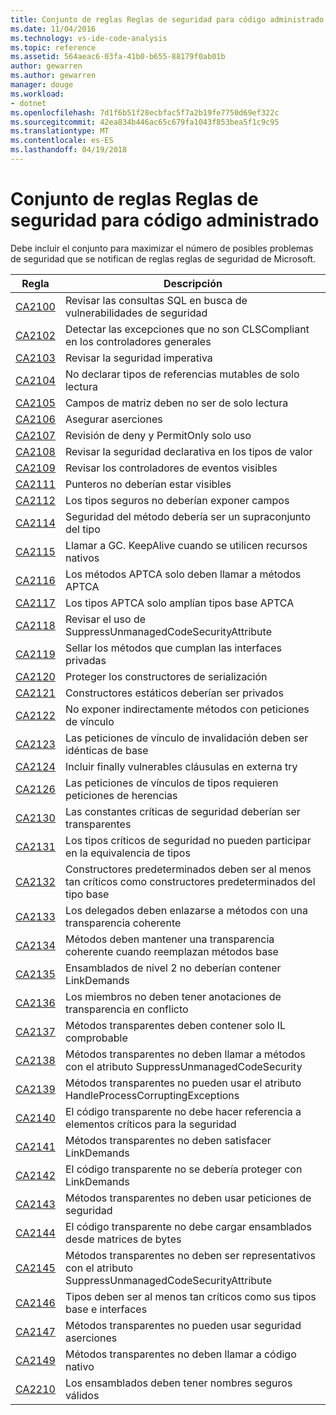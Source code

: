 ```yaml
---
title: Conjunto de reglas Reglas de seguridad para código administrado
ms.date: 11/04/2016
ms.technology: vs-ide-code-analysis
ms.topic: reference
ms.assetid: 564aeac6-03fa-41b0-b655-88179f0ab01b
author: gewarren
ms.author: gewarren
manager: douge
ms.workload:
- dotnet
ms.openlocfilehash: 7d1f6b51f28ecbfac5f7a2b19fe7750d69ef322c
ms.sourcegitcommit: 42ea834b446ac65c679fa1043f853bea5f1c9c95
ms.translationtype: MT
ms.contentlocale: es-ES
ms.lasthandoff: 04/19/2018
---
```

# <a name="security-rules-rule-set-for-managed-code"></a>Conjunto de reglas Reglas de seguridad para código administrado
Debe incluir el conjunto para maximizar el número de posibles problemas de seguridad que se notifican de reglas reglas de seguridad de Microsoft.

|Regla|Descripción|
|----------|-----------------|
|[CA2100](../code-quality/ca2100-review-sql-queries-for-security-vulnerabilities.md)|Revisar las consultas SQL en busca de vulnerabilidades de seguridad|
|[CA2102](../code-quality/ca2102-catch-non-clscompliant-exceptions-in-general-handlers.md)|Detectar las excepciones que no son CLSCompliant en los controladores generales|
|[CA2103](../code-quality/ca2103-review-imperative-security.md)|Revisar la seguridad imperativa|
|[CA2104](../code-quality/ca2104-do-not-declare-read-only-mutable-reference-types.md)|No declarar tipos de referencias mutables de solo lectura|
|[CA2105](../code-quality/ca2105-array-fields-should-not-be-read-only.md)|Campos de matriz deben no ser de solo lectura|
|[CA2106](../code-quality/ca2106-secure-asserts.md)|Asegurar aserciones|
|[CA2107](../code-quality/ca2107-review-deny-and-permit-only-usage.md)|Revisión de deny y PermitOnly solo uso|
|[CA2108](../code-quality/ca2108-review-declarative-security-on-value-types.md)|Revisar la seguridad declarativa en los tipos de valor|
|[CA2109](../code-quality/ca2109-review-visible-event-handlers.md)|Revisar los controladores de eventos visibles|
|[CA2111](../code-quality/ca2111-pointers-should-not-be-visible.md)|Punteros no deberían estar visibles|
|[CA2112](../code-quality/ca2112-secured-types-should-not-expose-fields.md)|Los tipos seguros no deberían exponer campos|
|[CA2114](../code-quality/ca2114-method-security-should-be-a-superset-of-type.md)|Seguridad del método debería ser un supraconjunto del tipo|
|[CA2115](../code-quality/ca2115-call-gc-keepalive-when-using-native-resources.md)|Llamar a GC. KeepAlive cuando se utilicen recursos nativos|
|[CA2116](../code-quality/ca2116-aptca-methods-should-only-call-aptca-methods.md)|Los métodos APTCA solo deben llamar a métodos APTCA|
|[CA2117](../code-quality/ca2117-aptca-types-should-only-extend-aptca-base-types.md)|Los tipos APTCA solo amplían tipos base APTCA|
|[CA2118](../code-quality/ca2118-review-suppressunmanagedcodesecurityattribute-usage.md)|Revisar el uso de SuppressUnmanagedCodeSecurityAttribute|
|[CA2119](../code-quality/ca2119-seal-methods-that-satisfy-private-interfaces.md)|Sellar los métodos que cumplan las interfaces privadas|
|[CA2120](../code-quality/ca2120-secure-serialization-constructors.md)|Proteger los constructores de serialización|
|[CA2121](../code-quality/ca2121-static-constructors-should-be-private.md)|Constructores estáticos deberían ser privados|
|[CA2122](../code-quality/ca2122-do-not-indirectly-expose-methods-with-link-demands.md)|No exponer indirectamente métodos con peticiones de vínculo|
|[CA2123](../code-quality/ca2123-override-link-demands-should-be-identical-to-base.md)|Las peticiones de vínculo de invalidación deben ser idénticas de base|
|[CA2124](../code-quality/ca2124-wrap-vulnerable-finally-clauses-in-outer-try.md)|Incluir finally vulnerables cláusulas en externa try|
|[CA2126](../code-quality/ca2126-type-link-demands-require-inheritance-demands.md)|Las peticiones de vínculos de tipos requieren peticiones de herencias|
|[CA2130](../code-quality/ca2130-security-critical-constants-should-be-transparent.md)|Las constantes críticas de seguridad deberían ser transparentes|
|[CA2131](../code-quality/ca2131-security-critical-types-may-not-participate-in-type-equivalence.md)|Los tipos críticos de seguridad no pueden participar en la equivalencia de tipos|
|[CA2132](../code-quality/ca2132-default-constructors-must-be-at-least-as-critical-as-base-type-default-constructors.md)|Constructores predeterminados deben ser al menos tan críticos como constructores predeterminados del tipo base|
|[CA2133](../code-quality/ca2133-delegates-must-bind-to-methods-with-consistent-transparency.md)|Los delegados deben enlazarse a métodos con una transparencia coherente|
|[CA2134](../code-quality/ca2134-methods-must-keep-consistent-transparency-when-overriding-base-methods.md)|Métodos deben mantener una transparencia coherente cuando reemplazan métodos base|
|[CA2135](../code-quality/ca2135-level-2-assemblies-should-not-contain-linkdemands.md)|Ensamblados de nivel 2 no deberían contener LinkDemands|
|[CA2136](../code-quality/ca2136-members-should-not-have-conflicting-transparency-annotations.md)|Los miembros no deben tener anotaciones de transparencia en conflicto|
|[CA2137](../code-quality/ca2137-transparent-methods-must-contain-only-verifiable-il.md)|Métodos transparentes deben contener solo IL comprobable|
|[CA2138](../code-quality/ca2138-transparent-methods-must-not-call-methods-with-the-suppressunmanagedcodesecurity-attribute.md)|Métodos transparentes no deben llamar a métodos con el atributo SuppressUnmanagedCodeSecurity|
|[CA2139](../code-quality/ca2139-transparent-methods-may-not-use-the-handleprocesscorruptingexceptions-attribute.md)|Métodos transparentes no pueden usar el atributo HandleProcessCorruptingExceptions|
|[CA2140](../code-quality/ca2140-transparent-code-must-not-reference-security-critical-items.md)|El código transparente no debe hacer referencia a elementos críticos para la seguridad|
|[CA2141](../code-quality/ca2141-transparent-methods-must-not-satisfy-linkdemands.md)|Métodos transparentes no deben satisfacer LinkDemands|
|[CA2142](../code-quality/ca2142-transparent-code-should-not-be-protected-with-linkdemands.md)|El código transparente no se debería proteger con LinkDemands|
|[CA2143](../code-quality/ca2143-transparent-methods-should-not-use-security-demands.md)|Métodos transparentes no deben usar peticiones de seguridad|
|[CA2144](../code-quality/ca2144-transparent-code-should-not-load-assemblies-from-byte-arrays.md)|El código transparente no debe cargar ensamblados desde matrices de bytes|
|[CA2145](../code-quality/ca2145-transparent-methods-should-not-be-decorated-with-the-suppressunmanagedcodesecurityattribute.md)|Métodos transparentes no deben ser representativos con el atributo SuppressUnmanagedCodeSecurityAttribute|
|[CA2146](../code-quality/ca2146-types-must-be-at-least-as-critical-as-their-base-types-and-interfaces.md)|Tipos deben ser al menos tan críticos como sus tipos base e interfaces|
|[CA2147](../code-quality/ca2147-transparent-methods-may-not-use-security-asserts.md)|Métodos transparentes no pueden usar seguridad aserciones|
|[CA2149](../code-quality/ca2149-transparent-methods-must-not-call-into-native-code.md)|Métodos transparentes no deben llamar a código nativo|
|[CA2210](../code-quality/ca2210-assemblies-should-have-valid-strong-names.md)|Los ensamblados deben tener nombres seguros válidos|